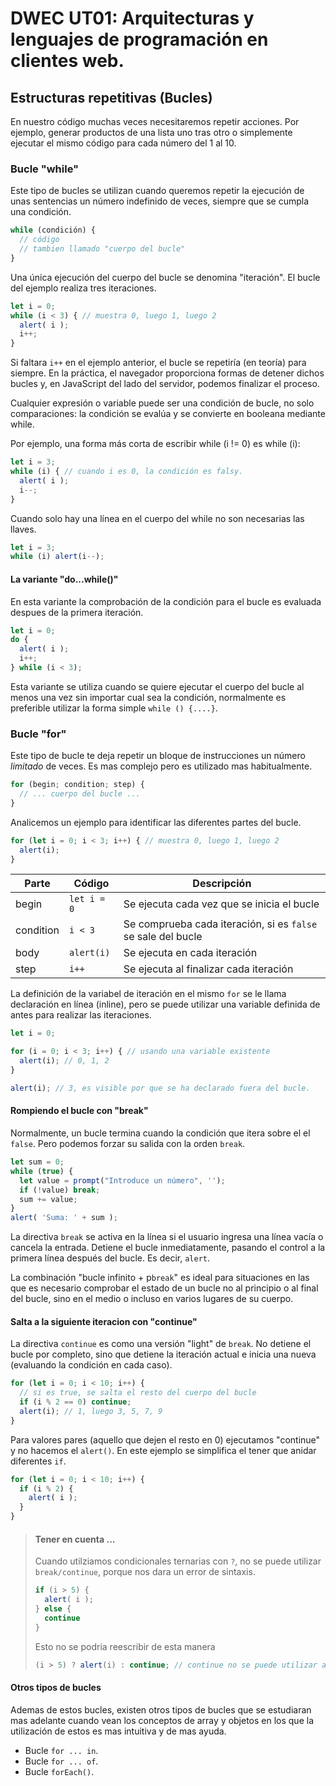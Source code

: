 # DWEC UT01: Arquitecturas y lenguajes de programación en clientes web.

## Estructuras repetitivas (Bucles)

En nuestro código muchas veces necesitaremos repetir acciones. Por ejemplo, generar productos de una lista uno tras otro o simplemente ejecutar el mismo código para cada número del 1 al 10.

### Bucle "while"
Este tipo de bucles se utilizan cuando queremos repetir la ejecución de unas sentencias un número indefinido de veces, siempre que se cumpla una condición.

```js
while (condición) {
  // código
  // tambien llamado "cuerpo del bucle"
}
```

Una única ejecución del cuerpo del bucle se denomina "iteración". El bucle del ejemplo realiza tres iteraciones.

```js
let i = 0;
while (i < 3) { // muestra 0, luego 1, luego 2
  alert( i );
  i++;
}
```

Si faltara `i++` en el ejemplo anterior, el bucle se repetiría (en teoría) para siempre. En la práctica, el navegador proporciona formas de detener dichos bucles y, en JavaScript del lado del servidor, podemos finalizar el proceso.

Cualquier expresión o variable puede ser una condición de bucle, no solo comparaciones: la condición se evalúa y se convierte en booleana mediante while.

Por ejemplo, una forma más corta de escribir while (i != 0) es while (i):

```js
let i = 3;
while (i) { // cuando i es 0, la condición es falsy.
  alert( i );
  i--;
}
```

Cuando solo hay una línea en el cuerpo del while no son necesarias las llaves.

```js
let i = 3;
while (i) alert(i--);
```

#### La variante "do...while()"

En esta variante la comprobación de la condición para el bucle es evaluada despues de la primera iteración.

```js
let i = 0;
do {
  alert( i );
  i++;
} while (i < 3);
```

Esta variante se utiliza cuando se quiere ejecutar el cuerpo del bucle al menos una vez sin importar cual sea la condición, normalmente es preferible utilizar la forma simple `while () {....}`.

### Bucle "for"
Este tipo de bucle te deja repetir un bloque de instrucciones un número *limitado* de veces. Es mas complejo pero es utilizado mas habitualmente.

```js
for (begin; condition; step) {
  // ... cuerpo del bucle ...
}
```

Analicemos un ejemplo para identificar las diferentes partes del bucle.

```js
for (let i = 0; i < 3; i++) { // muestra 0, luego 1, luego 2
  alert(i);
}
```

| Parte | Código | Descripción |
|----------|----------|-----------|
| begin | `let i = 0` | Se ejecuta cada vez que se inicia el bucle |
| condition | `i < 3 ` | Se comprueba cada iteración, si es `false` se sale del bucle |
| body | `alert(i)` | Se ejecuta en cada iteración |
| step | `i++` | Se ejecuta al finalizar cada iteración |

La definición de la variabel de iteración en el mismo `for` se le llama declaración en línea (inline), pero se puede utilizar una variable definida de antes para realizar las iteraciones.

```js
let i = 0;

for (i = 0; i < 3; i++) { // usando una variable existente
  alert(i); // 0, 1, 2
}

alert(i); // 3, es visible por que se ha declarado fuera del bucle.
```

#### Rompiendo el bucle con "break"

Normalmente, un bucle termina cuando la condición que itera sobre el el `false`. Pero podemos forzar su salida con la orden `break`.

```js
let sum = 0;
while (true) {
  let value = prompt("Introduce un número", '');
  if (!value) break;
  sum += value;
}
alert( 'Suma: ' + sum );
```

La directiva `break` se activa en la línea  si el usuario ingresa una línea vacía o cancela la entrada. Detiene el bucle inmediatamente, pasando el control a la primera línea después del bucle. Es decir, `alert`.

La combinación "bucle infinito + p`break`" es ideal para situaciones en las que es necesario comprobar el estado de un bucle no al principio o al final del bucle, sino en el medio o incluso en varios lugares de su cuerpo.

#### Salta a la siguiente iteracion con "continue"
La directiva `continue` es como una versión "light" de `break`. No detiene el bucle por completo, sino que detiene la iteración actual e inicia una nueva (evaluando la condición en cada caso).

```js
for (let i = 0; i < 10; i++) {
  // si es true, se salta el resto del cuerpo del bucle
  if (i % 2 == 0) continue;
  alert(i); // 1, luego 3, 5, 7, 9
}
```

Para valores pares (aquello que dejen el resto en 0) ejecutamos "continue" y no hacemos el `alert()`. En este ejemplo se simplifica el tener que anidar diferentes `if`.

```js
for (let i = 0; i < 10; i++) {
  if (i % 2) {
    alert( i );
  }
}
```
> #### Tener en cuenta ...
> Cuando utilziamos condicionales ternarias con `?`, no se puede utilizar `break/continue`, porque nos dara un error de sintaxis.
> ```js
> if (i > 5) {
>   alert( i );
> } else {
>   continue
> }
> ```
> 
> Esto no se podria reescribir de esta manera
>
> ```js
> (i > 5) ? alert(i) : continue; // continue no se puede utilizar así
> ```

#### Otros tipos de bucles

Ademas de estos bucles, existen otros tipos de bucles que se estudiaran mas adelante cuando vean los conceptos de array y objetos en los que la utilización de estos es mas intuitiva y de mas ayuda.
* Bucle `for ... in`.
* Bucle `for ... of`.
* Bucle `forEach()`.